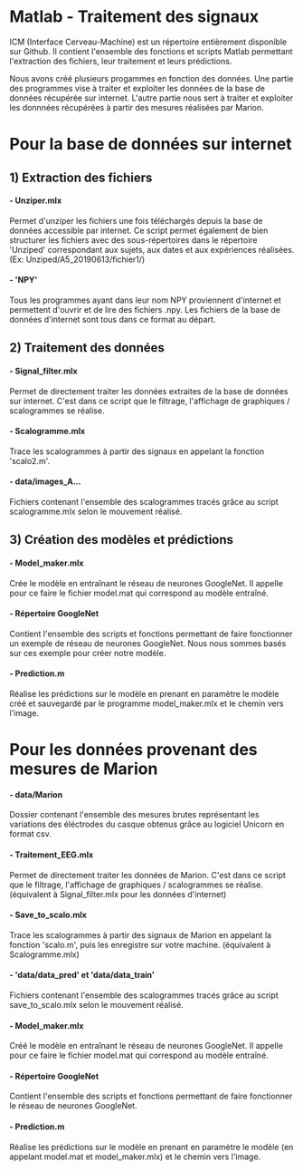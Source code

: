 # Matlab - Traitement des signaux

ICM (Interface Cerveau-Machine) est un répertoire entièrement disponible sur Github.
Il contient l'ensemble des fonctions et scripts Matlab permettant l'extraction des fichiers, leur traitement et leurs prédictions.

Nous avons créé plusieurs progammes en fonction des données. Une partie des programmes vise à traiter et exploiter les données de la base de données récupérée sur internet. L'autre partie nous sert à traiter et exploiter les donnnées récupérées à partir des mesures réalisées par Marion.
# Pour la base de données sur internet
## 1) Extraction des fichiers
#### - Unziper.mlx
Permet d'unziper les fichiers une fois téléchargés depuis la base de données accessible par internet. Ce script permet également de bien structurer les fichiers avec des sous-répertoires dans le répertoire 'Unziped' correspondant aux sujets, aux dates et aux expériences réalisées. (Ex: Unziped/A5_20190613/fichier1/)

#### - 'NPY'
Tous les programmes ayant dans leur nom NPY proviennent d'internet et permettent d'ouvrir et de lire des fichiers .npy. Les fichiers de la base de données d'internet sont tous dans ce format au départ.

## 2) Traitement des données
#### - Signal_filter.mlx
Permet de directement traiter les données extraites de la base de données sur internet. C'est dans ce script que le filtrage, l'affichage de graphiques / scalogrammes se réalise.

#### - Scalogramme.mlx
Trace les scalogrammes à partir des signaux en appelant la fonction 'scalo2.m'.

#### - data/images_A...
Fichiers contenant l'ensemble des scalogrammes tracés grâce au script scalogramme.mlx selon le mouvement réalisé.

## 3) Création des modèles et prédictions

#### - Model_maker.mlx
Crée le modèle en entraînant le réseau de neurones GoogleNet. Il appelle pour ce faire le fichier model.mat qui correspond au modèle entraîné.

#### - Répertoire GoogleNet
Contient l'ensemble des scripts et fonctions permettant de faire fonctionner un exemple de réseau de neurones GoogleNet. Nous nous sommes basés sur ces exemple pour créer notre modèle.

#### - Prediction.m
Réalise les prédictions sur le modèle en prenant en paramètre le modèle créé et sauvegardé par le programme model_maker.mlx et le chemin vers l'image.


# Pour les données provenant des mesures de Marion

#### - data/Marion
Dossier contenant l'ensemble des mesures brutes représentant les variations des éléctrodes du casque obtenus grâce au logiciel Unicorn en format csv.

#### - Traitement_EEG.mlx
Permet de directement traiter les données de Marion. C'est dans ce script que le filtrage, l'affichage de graphiques / scalogrammes se réalise. (équivalent à Signal_filter.mlx pour les données d'internet)

#### - Save_to_scalo.mlx
Trace les scalogrammes à partir des signaux de Marion en appelant la fonction 'scalo.m', puis les enregistre sur votre machine.  (équivalent à Scalogramme.mlx)

#### - 'data/data_pred' et 'data/data_train'
Fichiers contenant l'ensemble des scalogrammes tracés grâce au script save_to_scalo.mlx selon le mouvement réalisé.

#### - Model_maker.mlx
Créé le modèle en entraînant le réseau de neurones GoogleNet. Il appelle pour ce faire le fichier model.mat qui correspond au modèle entraîné.

#### - Répertoire GoogleNet
Contient l'ensemble des scripts et fonctions permettant de faire fonctionner le réseau de neurones GoogleNet.

#### - Prediction.m
Réalise les prédictions sur le modèle en prenant en paramètre le modèle (en appelant model.mat et model_maker.mlx) et le chemin vers l'image.

